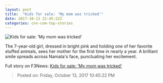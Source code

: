 ```yaml
---
layout: post
title:  "Kids for sale: 'My mom was tricked'"
date: 2017-10-13 22:45:22Z
categories: cnn-com-top-stories
---
```


![Kids for sale: 'My mom was tricked'](http://i2.cdn.cnn.com/cnnnext/dam/assets/170714175348-mata-closeup-super-tease.jpg)

The 7-year-old girl, dressed in bright pink and holding one of her favorite stuffed animals, sees her mother for the first time in nearly a year. A brilliant smile spreads across Namata's face, punctuating her excitement.


Full story on F3News: [Kids for sale: 'My mom was tricked'](http://www.f3nws.com/n/mMWSzH)

> Posted on: Friday, October 13, 2017 10:45:22 PM
